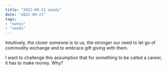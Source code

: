 ```yaml
---
title: "2022-09-21 seeds"
date: "2022-09-21"
tags:
- "notes"
- "seeds"
---
```


Intuitively, the closer someone is to us, the stronger our need to let go of commodity exchange and to embrace gift giving with them.

I want to challenge this assumption that for something to be called a career, it has to make money. Why?